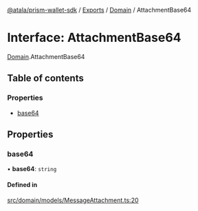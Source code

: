 [@atala/prism-wallet-sdk](../README.md) / [Exports](../modules.md) / [Domain](../modules/Domain.md) / AttachmentBase64

# Interface: AttachmentBase64

[Domain](../modules/Domain.md).AttachmentBase64

## Table of contents

### Properties

- [base64](Domain.AttachmentBase64.md#base64)

## Properties

### base64

• **base64**: `string`

#### Defined in

[src/domain/models/MessageAttachment.ts:20](https://github.com/hyperledger/identus-edge-agent-sdk-ts/blob/47157819fe5d19bccc5fcc542e98f32706bff6c2/src/domain/models/MessageAttachment.ts#L20)
